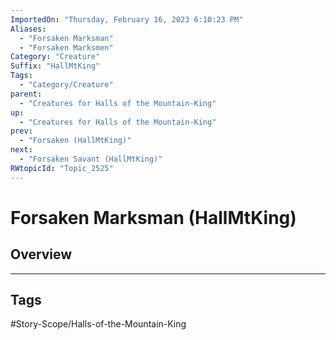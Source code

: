 ```yaml
---
ImportedOn: "Thursday, February 16, 2023 6:10:23 PM"
Aliases:
  - "Forsaken Marksman"
  - "Forsaken Marksmen"
Category: "Creature"
Suffix: "HallMtKing"
Tags:
  - "Category/Creature"
parent:
  - "Creatures for Halls of the Mountain-King"
up:
  - "Creatures for Halls of the Mountain-King"
prev:
  - "Forsaken (HallMtKing)"
next:
  - "Forsaken Savant (HallMtKing)"
RWtopicId: "Topic_2525"
---
```

# Forsaken Marksman (HallMtKing)
## Overview

---
## Tags
#Story-Scope/Halls-of-the-Mountain-King


